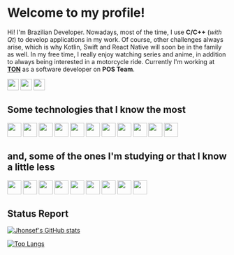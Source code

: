 # Welcome to my profile!

Hi! I'm Brazilian Developer. Nowadays, most of the time, I use **C/C++** (*with Qt*) to develop applications in my work. Of course, other challenges always arise, which is why Kotlin, Swift and React Native will soon be in the family as well. In my free time, I really enjoy watching series and anime, in addition to always being interested in a motorcycle ride. Currently I'm working at <a href="https://www.ton.com.br">**TON**</a> as a software developer on **POS Team**.

<a href="mailto:jhonsef.pires@gmail.com"><img height="26" src="https://img.shields.io/badge/Gmail-D14836?style=for-the-badge&logo=gmail&logoColor=white"></a>
<a href="https://www.linkedin.com/in/jhonsef/"><img height="26" src="https://img.shields.io/badge/LinkedIn-0077B5?style=for-the-badge&logo=linkedin&logoColor=white"></a>
<a href="https://t.me/jhonsef"><img height="26" src="https://img.shields.io/badge/Telegram-2CA5E0?style=for-the-badge&logo=telegram&logoColor=white"></a>

## Some technologies that I know the most
<a href="https://git-scm.com"><img height= "32" src="https://img.shields.io/badge/Git-F05032?style=for-the-badge&logo=git&logoColor=white"></a>
<a href="https://www.cplusplus.com"><img height= "32" src="https://img.shields.io/badge/C%2B%2B-00599C?style=for-the-badge&logo=c%2B%2B&logoColor=white"></a>
<a href="https://www.linuxfoundation.org"><img height= "32" src="https://img.shields.io/badge/Linux-E34F26?style=for-the-badge&logo=linux&logoColor=black"></a>
<a href="https://www.java.com/"><img height= "32" src="https://img.shields.io/badge/Java-ED8B00?style=for-the-badge&logo=java&logoColor=white"></a>
<a href="https://www.javascript.com"><img height= "32" src="https://img.shields.io/badge/JavaScript-F7DF1E?style=for-the-badge&logo=javascript&logoColor=black"></a>
<a href="https://www.lua.org"><img height= "32" src="https://img.shields.io/badge/Lua-2C2D72?style=for-the-badge&logo=lua&logoColor=white"></a>
<a href="https://www.postgresql.org"><img height= "32" src="https://img.shields.io/badge/PostgreSQL-316192?style=for-the-badge&logo=postgresql&logoColor=white"></a>
<a href="https://www.sqlite.org/index.html"><img height= "32" src="https://img.shields.io/badge/SQLite-07405E?style=for-the-badge&logo=sqlite&logoColor=white"></a>
<a href="https://www.json.org/json-en.html"><img height= "32" src="https://img.shields.io/badge/json-5E5C5C?style=for-the-badge&logo=json&logoColor=white"></a>
<a href="https://www.docker.com"><img height= "32" src="https://img.shields.io/badge/Docker-2CA5E0?style=for-the-badge&logo=docker&logoColor=white"></a>
<a href="https://www.qt.io"><img height= "32" src="https://img.shields.io/badge/Qt-%23217346.svg?style=for-the-badge&logo=Qt&logoColor=white"></a>

## and, some of the ones I'm studying or that I know a little less
<a href="https://reactnative.dev/"><img height= "32" src= "https://img.shields.io/badge/React_Native-20232A?style=for-the-badge&logo=react&logoColor=61DAFB"></a>
<a href="https://swift.org/"><img height= "32" src= "https://img.shields.io/badge/Swift-FA7343?style=for-the-badge&logo=swift&logoColor=white"></a>
<a href="https://www.android.com/"><img height= "32" src= "https://img.shields.io/badge/Android-3DDC84?style=for-the-badge&logo=android&logoColor=white"></a>
<a href="https://svelte.dev/"><img height= "32" src= "https://img.shields.io/badge/Svelte-4A4A55?style=for-the-badge&logo=svelte&logoColor=FF3E00"></a>
<a href="https://nodejs.org/en/"><img height= "32" src= "https://img.shields.io/badge/Node.js-339933?style=for-the-badge&logo=nodedotjs&logoColor=white"></a>
<a href="https://www.python.org/"><img height= "32" src= "https://img.shields.io/badge/Python-3776AB?style=for-the-badge&logo=python&logoColor=white"></a>
<a href="https://www.mysql.com/"><img height= "32" src= "https://img.shields.io/badge/MySQL-00000F?style=for-the-badge&logo=mysql&logoColor=white"></a>
<a href="https://www.typescriptlang.org/"><img height= "32" src= "https://img.shields.io/badge/TypeScript-007ACC?style=for-the-badge&logo=typescript&logoColor=white"></a>
<a href="https://www.markdownguide.org/"><img height= "32" src= "https://img.shields.io/badge/Markdown-000000?style=for-the-badge&logo=markdown&logoColor=white"></a>

## Status Report
[![Jhonsef's GitHub stats](https://github-readme-stats.vercel.app/api?username=jhonsef&count_private=true&show_icons=true&theme=dark)](https://github.com/jhonsef/github-readme-stats) 

[![Top Langs](https://github-readme-stats.vercel.app/api/top-langs/?username=jhonsef&layout=compact&theme=dark)](https://github.com/jhonsef/github-readme-stats)
